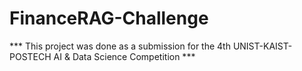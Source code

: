 # FinanceRAG-Challenge

*** This project was done as a submission for the 4th UNIST-KAIST-POSTECH AI & Data Science Competition ***
